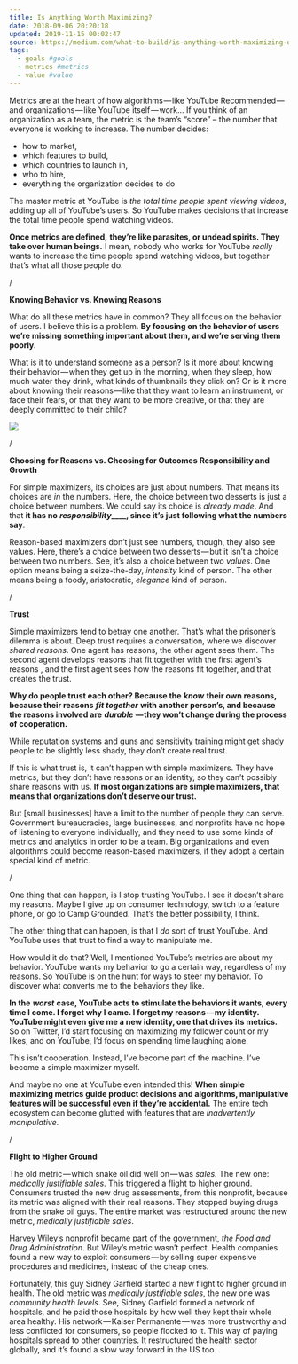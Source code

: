 ```yaml
---
title: Is Anything Worth Maximizing?
date: 2018-09-06 20:20:18
updated: 2019-11-15 00:02:47
source: https://medium.com/what-to-build/is-anything-worth-maximizing-d11e648eb56f
tags:
  - goals #goals
  - metrics #metrics
  - value #value
---
```

Metrics are at the heart of how algorithms — like YouTube Recommended — and organizations — like YouTube itself — work... If you think of an organization as a team, the metric is the team’s “score” – the number that everyone is working to increase. The number decides:
-   how to market,
-   which features to build,
-   which countries to launch in,
-   who to hire,
-   everything the organization decides to do

The master metric at YouTube is *the total time people spent viewing videos*, adding up all of YouTube’s users. So YouTube makes decisions that increase the total time people spend watching videos.

__Once metrics are defined,__ __they’re like parasites, or undead spirits. They take over human beings.__ I mean, nobody who works for YouTube *really* wants to increase the time people spend watching videos, but together that’s what all those people do.

/

__Knowing Behavior vs. Knowing Reasons__

What do all these metrics have in common? They all focus on the behavior of users. I believe this is a problem. __By focusing on the behavior of users we’re missing something important about them, and we’re serving them poorly.__

What is it to understand someone as a person? Is it more about knowing their behavior — when they get up in the morning, when they sleep, how much water they drink, what kinds of thumbnails they click on? Or is it more about knowing their reasons — like that they want to learn an instrument, or face their fears, or that they want to be more creative, or that they are deeply committed to their child?

![](Is%20Anything%20Worth%20Maximizing_.html.resources/0822AA47-B33E-42CF-A9C6-93149C5262B7.png)

/

__Choosing for Reasons vs. Choosing for Outcomes__
__Responsibility and Growth__

For simple maximizers, its choices are just about numbers. That means its choices are *in* the numbers. Here, the choice between two desserts is just a choice between numbers. We could say its choice is *already made*. And that __it has no__ __*responsibility*____, since it’s just following what the numbers say__.

Reason-based maximizers don’t just see numbers, though, they also see values. Here, there’s a choice between two desserts — but it isn’t a choice between two numbers. See, it’s also a choice between two *values*. One option means being a seize-the-day, *intensity* kind of person. The other means being a foody, aristocratic, *elegance* kind of person.

/

__Trust__

Simple maximizers tend to betray one another. That’s what the prisoner’s dilemma is about.
Deep trust requires a conversation, where we discover *shared reasons*. One agent has reasons, the other agent sees them. The second agent develops reasons that fit together with the first agent’s reasons , and the first agent sees how the reasons fit together, and that creates the trust.

__Why do people trust each other? Because the__ __*know*__ __their own reasons, because their reasons__ __*fit together*__ __with another person’s, and because the reasons involved are__ __*durable*__ __— they won’t change during the process of cooperation.__

While reputation systems and guns and sensitivity training might get shady people to be slightly less shady, they don’t create real trust.

If this is what trust is, it can’t happen with simple maximizers. They have metrics, but they don’t have reasons or an identity, so they can’t possibly share reasons with us.
__If most organizations are simple maximizers, that means that organizations don’t deserve our trust.__

But \[small businesses\] have a limit to the number of people they can serve. Government bureaucracies, large businesses, and nonprofits have no hope of listening to everyone individually, and they need to use some kinds of metrics and analytics in order to be a team. Big organizations and even algorithms could become reason-based maximizers, if they adopt a certain special kind of metric.

/

One thing that can happen, is I stop trusting YouTube. I see it doesn’t share my reasons. Maybe I give up on consumer technology, switch to a feature phone, or go to Camp Grounded.
That’s the better possibility, I think.

The other thing that can happen, is that I *do* sort of trust YouTube. And YouTube uses that trust to find a way to manipulate me.

How would it do that? Well, I mentioned YouTube’s metrics are about my behavior. YouTube wants my behavior to go a certain way, regardless of my reasons. So YouTube is on the hunt for ways to steer my behavior. To discover what converts me to the behaviors they like.

__In the__ __*worst*__ __case, YouTube acts to stimulate the behaviors it wants, every time I come. I forget why I came. I forget my reasons — my identity. YouTube might even give me a new identity, one that drives its metrics.__ So on Twitter, I’d start focusing on maximizing my follower count or my likes, and on YouTube, I’d focus on spending time laughing alone.

This isn’t cooperation. Instead, I’ve become part of the machine. I’ve become a simple maximizer myself.

And maybe no one at YouTube even intended this! __When simple maximizing metrics guide product decisions and algorithms, manipulative features will be successful even if they’re accidental.__ The entire tech ecosystem can become glutted with features that are *inadvertently manipulative*.

/

__Flight to Higher Ground__

The old metric — which snake oil did well on — was *sales.* The new one: *medically justifiable sales*. This triggered a flight to higher ground. Consumers trusted the new drug assessments, from this nonprofit, because its metric was aligned with their real reasons. They stopped buying drugs from the snake oil guys. The entire market was restructured around the new metric, *medically justifiable sales*.

Harvey Wiley’s nonprofit became part of the government, *the Food and Drug Administration*.
But Wiley’s metric wasn’t perfect. Health companies found a new way to exploit consumers — by selling super expensive procedures and medicines, instead of the cheap ones.

Fortunately, this guy Sidney Garfield started a new flight to higher ground in health. The old metric was *medically justifiable sales*, the new one was *community health levels*. See, Sidney Garfield formed a network of hospitals, and he paid those hospitals by how well they kept their whole area healthy. His network — Kaiser Permanente — was more trustworthy and less conflicted for consumers, so people flocked to it. This way of paying hospitals spread to other countries. It restructured the health sector globally, and it’s found a slow way forward in the US too.